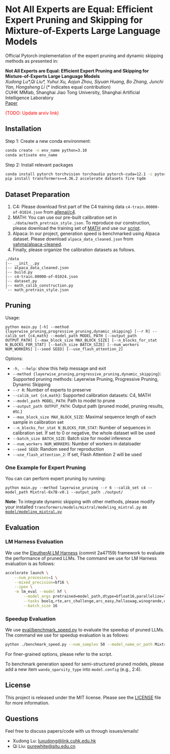 # Not All Experts are Equal: Efficient Expert Pruning and Skipping for Mixture-of-Experts Large Language Models

Official Pytorch implementation of the expert pruning and dynamic skipping methods as presented in:

**Not All Experts are Equal: Efficient Expert Pruning and Skipping for Mixture-of-Experts Large Language Models**</br>
*Xudong Lu\*,Qi Liu\*, Yuhui Xu, Aojun Zhou, Siyuan Huang, Bo Zhang, Junchi Yan, Hongsheng Li* (\* indicates equal contribution)</br>
CUHK MMlab, Shanghai Jiao Tong University, Shanghai Artificial Intelligence Laboratory</br>
[Paper](https://arxiv.org/abs/XXXX.XXXX)

<font color='red'>(TODO: Update arxiv link)</font>

## Installation
Step 1: Create a new conda environment:
```bash
conda create -n env_name python=3.10
conda activate env_name
```
Step 2: Install relevant packages

```bash
conda install pytorch torchvision torchaudio pytorch-cuda=12.1 -c pytorch -c nvidia
pip install transformers==4.36.2 accelerate datasets fire tqdm
```

## Dataset Preparation
1. C4: Please download first part of the C4 training data `c4-train.00000-of-01024.json` from [allenai/c4](https://huggingface.co/datasets/allenai/c4/blob/main/en/c4-train.00000-of-01024.json.gz).
2. MATH: You can use our pre-built calibration set in `./data/math_pretrain_style.json`. To reproduce our construction, please download the training set of [MATH](https://github.com/hendrycks/math) and use our [script](data/math_calib_construction.py).
3. Alpaca: In our project, generation speed is benchmarked using Alpaca dataset. Please download `alpaca_data_cleaned.json` from [yahma/alpaca-cleaned](https://huggingface.co/datasets/yahma/alpaca-cleaned).
4. Finally, please organize the calibration datasets as follows.
```
./data
|-- __init__.py
|-- alpaca_data_cleaned.json
|-- build.py
|-- c4-train.00000-of-01024.json
|-- dataset.py
|-- math_calib_construction.py
`-- math_pretrain_style.json
```

## Pruning
Usage:
```
python main.py [-h] --method {layerwise_pruning,progressive_pruning,dynamic_skipping} [--r R] --calib_set {c4,math} --model_path MODEL_PATH [--output_path OUTPUT_PATH] [--max_block_size MAX_BLOCK_SIZE] [--n_blocks_for_stat N_BLOCKS_FOR_STAT] [--batch_size BATCH_SIZE] [--num_workers NUM_WORKERS] [--seed SEED] [--use_flash_attention_2]
```
Options:
- `-h, --help`: show this help message and exit
- `--method {layerwise_pruning,progressive_pruning,dynamic_skipping}`: Supported pruning methods: Layerwise Pruning, Progressive Pruning, Dynamic Skipping
- `--r R`: Number of experts to preserve
- `--calib_set {c4,math}`: Supported calibration datasets: C4, MATH
- `--model_path MODEL_PATH`: Path to model to prune
- `--output_path OUTPUT_PATH`: Output path (pruned model, pruning results, etc.)
- `--max_block_size MAX_BLOCK_SIZE`: Maximal sequence length of each sample in calibration set
- `--n_blocks_for_stat N_BLOCKS_FOR_STAT`: Number of sequences in calibration set. If set to 0 or negative, the whole dataset will be used
- `--batch_size BATCH_SIZE`: Batch size for model inference
- `--num_workers NUM_WORKERS`: Number of workers in dataloader
- `--seed SEED`: Random seed for reproduction
- `--use_flash_attention_2`: If set, Flash Attention 2 will be used

### One Example for Expert Pruning
You can can perform expert pruning by running:
```
python main.py --method layerwise_pruning --r 6 --calib_set c4 --model_path Mixtral-8x7B-v0.1 --output_path ./output/
```

**Note**: To integrate dynamic skipping with other methods, please modify your installed `transformers/models/mixtral/modeling_mixtral.py` as [`model/modeling_mixtral.py`](model/modeling_mixtral.py)

## Evaluation

### LM Harness Evaluation
We use the [EleutherAI LM Harness](https://github.com/EleutherAI/lm-evaluation-harness/tree/2a47159caff00135b026f724ace2a2011f3c7621) (commit 2a47159) framework to evaluate the performance of pruned LLMs. 
The command we use for LM Harness evaluation is as follows:
```bash
accelerate launch \
    --num_processes=1 \
    --mixed_precision=bf16 \
    --ipex \
    -m lm_eval --model hf \
        --model_args pretrained=model_path,dtype=bfloat16,parallelize=True \
        --tasks boolq,rte,arc_challenge,arc_easy,hellaswag,winogrande,openbookqa,gsm8k,mmlu\
        --batch_size 16
```

### Speedup Evaluation
We use [eval/benchmark_speed.py](eval/benchmark_speed.py) to evaluate the speedup of pruned LLMs.
The command we use for speedup evaluation is as follows:

```bash
python ./benchmark_speed.py --num_samples 50 --model_name_or_path Mixtral-8x7B-v0.1
```

For finer-grained options, please refer to the script.

To benchmark generation speed for semi-structured pruned models, please add a new item `wanda_sparsity_type` into `model.config` (e.g., 2:4).

## License

This project is released under the MIT license. Please see the [LICENSE](LICENSE) file for more information.

## Questions

Feel free to discuss papers/code with us through issues/emails!

- Xudong Lu: <a href="luxudong@link.cuhk.edu.hk">luxudong@link.cuhk.edu.hk</a> 
- Qi Liu: <a href="purewhite@sjtu.edu.cn">purewhite@sjtu.edu.cn</a> 
